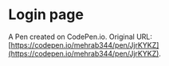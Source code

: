 # Login page

A Pen created on CodePen.io. Original URL: [https://codepen.io/mehrab344/pen/JjrKYKZ](https://codepen.io/mehrab344/pen/JjrKYKZ).


